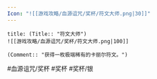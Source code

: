 ```yaml
---
Icon: "![[游戏攻略/血源诅咒/奖杯/符文大师.png|30]]"
---
```

```ad-common-silver-trophy
title: (Title:: "符文大师")
![[游戏攻略/血源诅咒/奖杯/符文大师.png|100]]

(Comment:: "获得一枚极端稀有的卡丽尔符文。")
```

#血源诅咒/奖杯 #奖杯 #奖杯/银
